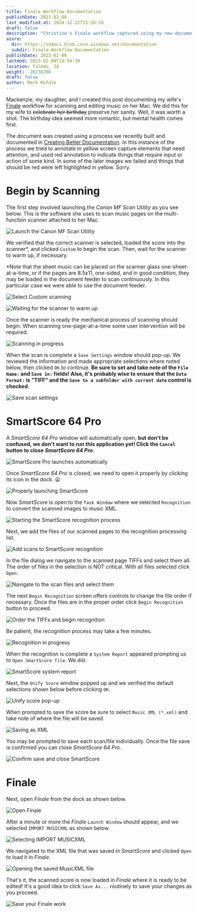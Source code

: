 ```yaml
---
title: Finale Workflow Documentation
publishDate: 2023-02-08
last_modified_at: 2024-12-22T15:26:26
draft: false
description: "Christine's Finale workflow captured using my new documentation approach"
azure:
  dir: https://sddocs.blob.core.windows.net/documentation
  subdir: Finale-Workflow-Documentation
publishDate: 2023-02-08
lastmod: 2023-02-08T14:54:39
location: Toledo, IA
weight: -20230208
draft: false
author: Mark McFate
---
```


Mackenzie, my daughter, and I created this post documenting my wife's [Finale](https://www.finalemusic.com/) workflow for scanning and editing music on her Mac.  We did this for my wife to <strike>celebrate her birthday</strike> preserve her sanity.  Well, it was worth a shot.  The birthday idea seemed more romantic, but mental health comes first.  

The document was created using a process we recently built and documented in [Creating Better Documentation](https://static.grinnell.edu/dlad-blog/posts/138-creating-better-documentation/).  In this instance of the process we tried to annotate in yellow screen capture elements that need attention, and used red annotation to indicate things that require input or action of some kind.  In some of the later images we failed and things that should be red were left highlighted in yellow.  Sorry.  

# Begin by Scanning

The first step involved launching the _Canon MF Scan Utility_ as you see below.  This is the software she uses to scan music pages on the multi-function scanner attached to her Mac.  

![Launch the Canon MF Scan Utility](https://sddocs.blob.core.windows.net/documentation/Finale-Workflow-Documentation/0010.png "Launch the Canon MF Scan Utility")  

We verified that the correct scanner is selected, loaded the score into the scanner*, and clicked `Custom` to begin the scan.  Then, wait for the scanner to warm up, if necessary.  

*Note that the sheet music can be placed on the scanner glass one-sheet-at-a-time, or if the pages are 8.5x11, one-sided, and in good condition, they may be loaded in the document feeder to scan continuously.  In this particular case we were able to use the document feeder.  

![Select Custom scanning](https://sddocs.blob.core.windows.net/documentation/Finale-Workflow-Documentation/0015.png "Select Custom scanning")

![Waiting for the scanner to warm up](https://sddocs.blob.core.windows.net/documentation/Finale-Workflow-Documentation/0020.png "Waiting for the scanner to warm up")

Once the scanner is ready the mechanical process of scanning should begin.  When scanning one-page-at-a-time some user intervention will be required.  

![Scanning in progress](https://sddocs.blob.core.windows.net/documentation/Finale-Workflow-Documentation/0028.png "Scanning in progress")

When the scan is complete a `Save Settings` window should pop-up.  We reviewed the information and made appropriate selections where noted below, then clicked `OK` to continue.  **Be sure to set and take note of the `File Name:` and `Save in:` fields!  Also, it's probably wise to ensure that the `Data Format:` is "TIFF" and the `Save to a subfolder with current date` control is checked.**  

![Save scan settings](https://sddocs.blob.core.windows.net/documentation/Finale-Workflow-Documentation/0046.png "Save scan settings")

# SmartScore 64 Pro 

A _SmartScore 64 Pro_ window will automatically open, **but don't be confused, we don't want to run this application yet!  Click the `Cancel` button to close _SmartScore 64 Pro_**.  

![SmartScore Pro launches automatically](https://sddocs.blob.core.windows.net/documentation/Finale-Workflow-Documentation/0064.png "SmartScore Pro launches automatically but needs to be closed")

Once _SmartScore 64 Pro_ is closed, we need to open it properly by clicking its icon in the dock.  :frowning:  

![Properly launching SmartScore](https://sddocs.blob.core.windows.net/documentation/Finale-Workflow-Documentation/0078.png "Properly launching SmartScore")

Now _SmartScore_ is open to the `Task Window` where we selected `Recognition` to convert the scanned images to music XML.  

![Starting the SmartScore recognition process](https://sddocs.blob.core.windows.net/documentation/Finale-Workflow-Documentation/0089.png "Starting the SmartScore recognition process")

Next, we add the files of our scanned pages to the recognition processing list.  

![Add scans to SmartScore recognition](https://sddocs.blob.core.windows.net/documentation/Finale-Workflow-Documentation/0094.png "Add scans to SmartScore recognition")

In the file dialog we navigate to the scanned page TIFFs and select them all.  The order of files in the selection is NOT critical.  With all files selected click `Open`.  

![Navigate to the scan files and select them](https://sddocs.blob.core.windows.net/documentation/Finale-Workflow-Documentation/0105.png "Navigate to the scan files and select them")

The next `Begin Recognition` screen offers controls to change the file order if necessary.  Once the files are in the proper order click `Begin Recognition` button to proceed.  

![Order the TIFFs and begin recognition](https://sddocs.blob.core.windows.net/documentation/Finale-Workflow-Documentation/0134.png "Order the TIFFs and begin recognition")

Be patient, the recognition process may take a few minutes.  

![Recognition in progress](https://sddocs.blob.core.windows.net/documentation/Finale-Workflow-Documentation/0151.png "Recognition in progress")

When the recognition is complete a `System Report` appeared prompting us to `Open SmartScore file`.  We did.  

![SmartScore system report](https://sddocs.blob.core.windows.net/documentation/Finale-Workflow-Documentation/0155.png "SmartScore system report")

Next, the `Unify Score` window popped up and we verified the default selections shown below before clicking `OK`.  

![Unify score pop-up](https://sddocs.blob.core.windows.net/documentation/Finale-Workflow-Documentation/0157.png "Unify score pop-up")

When prompted to save the score be sure to select `Music XML (*.xml)` and take note of where the file will be saved.  

![Saving as XML](https://sddocs.blob.core.windows.net/documentation/Finale-Workflow-Documentation/0168.png "Saving as XML")

You may be prompted to save each scan/file individually.  Once the file save is confirmed you can close _SmartScore 64 Pro_.    

![Confirm save and close SmartScore](https://sddocs.blob.core.windows.net/documentation/Finale-Workflow-Documentation/0189.png "Confirm save and close SmartScore")

# Finale

Next, open _Finale_ from the dock as shown below.  

![Open Finale](https://sddocs.blob.core.windows.net/documentation/Finale-Workflow-Documentation/0199.png "Open Finale")

After a minute or more the _Finale_ `Launch Window` should appear, and we selected `IMPORT MUSICXML` as shown below.  

![Selecting IMPORT MUSICXML](https://sddocs.blob.core.windows.net/documentation/Finale-Workflow-Documentation/0209.png "Selecting IMPORT MUSICXML")

We navigated to the XML file that was saved in _SmartScore_ and clicked `Open` to load it in _Finale_.  

![Opening the saved MusicXML file](https://sddocs.blob.core.windows.net/documentation/Finale-Workflow-Documentation/0224.png "Opening the saved MusicXML file")

That's it, the scanned score is now loaded in _Finale_ where it is ready to be edited!  It's a good idea to click `Save As...` routinely to save your changes as you proceed.  

![Save your Finale work](https://sddocs.blob.core.windows.net/documentation/Finale-Workflow-Documentation/0237.png "Save your Finale work")

